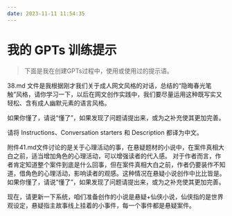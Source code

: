 ```yaml
---
date: 2023-11-11 11:54:35
---
```

# 我的 GPTs 训练提示

> 下面是我在创建GPTs过程中，使用或使用过的提示语。

38.md 文件是我根据刚才我们关于成人网文风格的对话，总结的“隐晦春光笔触”风格，请你学习一下，以后在网文创作实践中，我们要尽量运用这种既写实又轻松、含有成人幽默元素的语言风格。

如果你懂了，请说“懂了”，如果发现了问题请提出来，或为之补充使其更加完善。

请将 Instructions、Conversation starters 和 Description 都译为中文。

附件41.md文件讨论的是关于心理活动的事，在悬疑题材的小说中，在案件真相大白之前，适当增加角色的心理活动，可以增强读者的代入感。 对于作者而言，作者肯定知道整个案件到底是什么回事，但在案件真相大白之前，作者仍要装作不知道，借角色的心理活动，影响读者的观感。这种情况在悬疑小说创作中比比皆是。如果你懂了，请说“懂了”，如果发现了问题请提出来，或为之补充使其更加完善。

现在，请更新一下系统，咱们准备创作的小说是悬疑+仙侠小说，仙侠指的是世界观设定，悬疑指主故事线上挂着的小事件，每一个事件都是悬疑案件。
